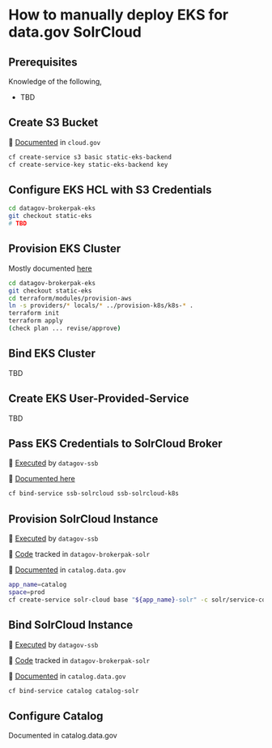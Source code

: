 # How to manually deploy EKS for data.gov SolrCloud

## Prerequisites

Knowledge of the following,
- TBD

## Create S3 Bucket

:notebook_with_decorative_cover: [Documented](https://cloud.gov/docs/services/s3/) in `cloud.gov`
```bash
cf create-service s3 basic static-eks-backend
cf create-service-key static-eks-backend key
```

## Configure EKS HCL with S3 Credentials

```bash
cd datagov-brokerpak-eks
git checkout static-eks
# TBD
```

## Provision EKS Cluster

Mostly documented [here](https://github.com/GSA/datagov-brokerpak-eks/blob/main/terraform/modules/provision-aws/README.md)
```bash
cd datagov-brokerpak-eks
git checkout static-eks
cd terraform/modules/provision-aws
ln -s providers/* locals/* ../provision-k8s/k8s-* .
terraform init
terraform apply 
(check plan ... revise/approve)
```

## Bind EKS Cluster

TBD

## Create EKS User-Provided-Service

TBD

## Pass EKS Credentials to SolrCloud Broker

:runner: [Executed](https://github.com/GSA/datagov-ssb/blob/main/application-boundary.tf#L6-L19) by `datagov-ssb`

:notebook_with_decorative_cover: [Documented here](https://cloud.gov/docs/services/intro/#setting-up-user-provided-service-instances)
```bash
cf bind-service ssb-solrcloud ssb-solrcloud-k8s
```

## Provision SolrCloud Instance

:runner: [Executed](https://github.com/GSA/datagov-ssb/blob/main/application-boundary.tf#L76-L86) by `datagov-ssb`

:roller_coaster: [Code](https://github.com/GSA/datagov-brokerpak-solr/tree/main/terraform/provision) tracked in `datagov-brokerpak-solr`

:notebook_with_decorative_cover: [Documented](https://github.com/GSA/catalog.data.gov/blob/main/create-cloudgov-services.sh#L21) in `catalog.data.gov`
```bash
app_name=catalog
space=prod
cf create-service solr-cloud base "${app_name}-solr" -c solr/service-config.json -b "ssb-solrcloud-gsa-datagov-${space}" --wait
```

## Bind SolrCloud Instance

:runner: [Executed](https://github.com/GSA/datagov-ssb/blob/main/application-boundary.tf#L76-L86) by `datagov-ssb`

:roller_coaster: [Code](https://github.com/GSA/datagov-brokerpak-solr/tree/main/terraform/bind) tracked in `datagov-brokerpak-solr`

:notebook_with_decorative_cover: [Documented](https://github.com/GSA/catalog.data.gov/blob/main/manifest.yml#L12) in `catalog.data.gov`
```bash
cf bind-service catalog catalog-solr
```

## Configure Catalog

Documented in catalog.data.gov

